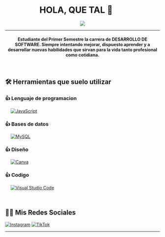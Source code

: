 <h1 align="center">HOLA, QUE TAL 🤙 <img  width="35"></h1>
<p align="center">
  <a href="https://github.com/DenverCoder1/readme-typing-svg"><img src="https://readme-typing-svg.herokuapp.com?lines=Soy+Walter+dispuesto+a+aprender+y+mejorar&center=true&width=&height=60&textColor=00FF00&color=00FF00"></a>
</p>
<hr/>
<h4 align="center">Estudiante del Primer Semestre la carrera de DESARROLLO DE SOFTWARE. Siempre intentando mejorar, dispuesto aprender y a desarrollar nuevas habilidades que sirvan para la vida tanto profesional como cotidiana.</h4>
<br>

## 🛠 Herramientas que suelo utilizar

### 👍 Lenguaje de programacion

<p align="left"> 
  &emsp;
  <a href="https://developer.mozilla.org/en-US/docs/Web/JavaScript" target="_blank"> 
     <img alt="JavaScript" src="https://img.shields.io/badge/JavaScript%20-%23F7DF1E.svg?logo=javascript&logoColor=black">
   </a>
</p>

### 👍 Bases de datos

<p align="left">
  &emsp;
    <a href="https://www.mysql.com/"><img alt="MySQL" src="https://img.shields.io/badge/MySQL-%2300f.svg?style=flat&llogo=mysql&logoColor=white"></a>
  &emsp;

 </p>
  
### 👍 Diseño 
<p align="left">
  &emsp;
  	
  
  <a href="#">
  	<img alt="Canva" src="https://img.shields.io/badge/Canva-%2300C4CC.svg?style=flat&logo=Canva&logoColor=white"/>
  </a>
 </p>

 ### 👍 Codigo
 
<p>
  &emsp;
    <a href="#"><img alt="Visual Studio Code" src="https://img.shields.io/badge/Visual%20Studio%20Code-0078d7.svg?logo=visual-studio-code&logoColor=white"></a>
  &emsp;
</p>

<br/>

## 🙋‍♂ Mis Redes Sociales

   </a>
	<a href="https://www.instagram.com/gaboale0912?igsh=MTg5MzByeDhkZWxycQ=="><img src="https://img.icons8.com/bubbles/50/000000/instagram.png" 
alt="Instagram"/></a>
<a href="https://www.tiktok.com/@tuperfil">
  <img src="https://img.icons8.com/bubbles/50/000000/tiktok.png" alt="TikTok"/>
</a>

</p>

<hr/>

<!--
**Walter-ux-byte/Walter-ux-byte** is a ✨ _special_ ✨ repository because its `README.md` (this file) appears on your GitHub profile.

Here are some ideas to get you started:

- 🔭 I’m currently working on ...
- 🌱 I’m currently learning ...
- 👯 I’m looking to collaborate on ...
- 🤔 I’m looking for help with ...
- 💬 Ask me about ...
- 📫 How to reach me: ...
- 😄 Pronouns: ...
- ⚡ Fun fact: ...
-->
